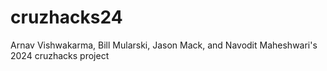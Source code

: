 # cruzhacks24
Arnav Vishwakarma, Bill Mularski, Jason Mack, and Navodit Maheshwari's 2024 cruzhacks project
